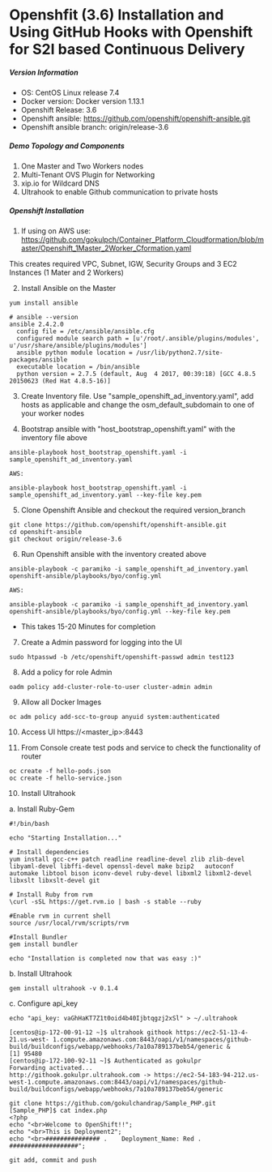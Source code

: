 # Openshfit (3.6) Installation and Using GitHub Hooks with Openshift for S2I based Continuous Delivery

##### Version Information

* OS: CentOS Linux release 7.4
* Docker version: Docker version 1.13.1
* Openshift Release: 3.6
* Openshift ansible: https://github.com/openshift/openshift-ansible.git
* Openshift ansible branch: origin/release-3.6

##### Demo Topology and Components

1. One Master and Two Workers nodes
2. Multi-Tenant OVS Plugin for Networking
3. xip.io for Wildcard DNS
4. Ultrahook to enable Github communication to private hosts

##### Openshift Installation

1. If using on AWS use: https://github.com/gokulpch/Container_Platform_Cloudformation/blob/master/Openshift_1Master_2Worker_Cformation.yaml

  This creates required VPC, Subnet, IGW, Security Groups and 3 EC2 Instances (1 Mater and 2 Workers)

2. Install Ansible on the Master 

```
yum install ansible

# ansible --version
ansible 2.4.2.0
  config file = /etc/ansible/ansible.cfg
  configured module search path = [u'/root/.ansible/plugins/modules', u'/usr/share/ansible/plugins/modules']
  ansible python module location = /usr/lib/python2.7/site-packages/ansible
  executable location = /bin/ansible
  python version = 2.7.5 (default, Aug  4 2017, 00:39:18) [GCC 4.8.5 20150623 (Red Hat 4.8.5-16)]
```

3. Create Inventory file. Use "sample_openshift_ad_inventory.yaml", add hosts as applicable and change the osm_default_subdomain to one of your worker nodes

4. Bootstrap ansible with "host_bootstrap_openshift.yaml" with the inventory file above

```
ansible-playbook host_bootstrap_openshift.yaml -i sample_openshift_ad_inventory.yaml

AWS:

ansible-playbook host_bootstrap_openshift.yaml -i sample_openshift_ad_inventory.yaml --key-file key.pem
```

5. Clone Openshift Ansible and checkout the required version_branch

```
git clone https://github.com/openshift/openshift-ansible.git
cd openshift-ansible
git checkout origin/release-3.6
```

6. Run Openshift ansible with the inventory created above

```
ansible-playbook -c paramiko -i sample_openshift_ad_inventory.yaml openshift-ansible/playbooks/byo/config.yml

AWS:

ansible-playbook -c paramiko -i sample_openshift_ad_inventory.yaml openshift-ansible/playbooks/byo/config.yml --key-file key.pem
```
* This takes 15-20 Minutes for completion

7. Create a Admin password for logging into the UI

```
sudo htpasswd -b /etc/openshift/openshift-passwd admin test123
```

8. Add a policy for role Admin

```
oadm policy add-cluster-role-to-user cluster-admin admin
```

9. Allow all Docker Images

```
oc adm policy add-scc-to-group anyuid system:authenticated
```

10. Access UI https://<master_ip>:8443




11. From Console create test pods and service to check the functionality of router

```
oc create -f hello-pods.json
oc create -f hello-service.json
```

10. Install Ultrahook

   a. Install Ruby-Gem
   
   ```
   #!/bin/bash

   echo "Starting Installation..."

   # Install dependencies
   yum install gcc-c++ patch readline readline-devel zlib zlib-devel libyaml-devel libffi-devel openssl-devel make bzip2   autoconf automake libtool bison iconv-devel ruby-devel libxml2 libxml2-devel libxslt libxslt-devel git

   # Install Ruby from rvm
   \curl -sSL https://get.rvm.io | bash -s stable --ruby

   #Enable rvm in current shell
   source /usr/local/rvm/scripts/rvm

   #Install Bundler
   gem install bundler

   echo "Installation is completed now that was easy :)"
```

  b. Install Ultrahook
  
  ```
  gem install ultrahook -v 0.1.4
  ```

  c. Configure api_key
  
  ```
  echo "api_key: vaGhHaKT7Z1t0oid4b40Ijbtqgzj2xSl" > ~/.ultrahook
  ```






  ```
  [centos@ip-172-00-91-12 ~]$ ultrahook githook https://ec2-51-13-4-21.us-west- 1.compute.amazonaws.com:8443/oapi/v1/namespaces/github-build/buildconfigs/webapp/webhooks/7a10a789137beb54/generic &
[1] 95480
[centos@ip-172-100-92-11 ~]$ Authenticated as gokulpr
Forwarding activated...
http://githook.gokulpr.ultrahook.com -> https://ec2-54-183-94-212.us-west-1.compute.amazonaws.com:8443/oapi/v1/namespaces/github-build/buildconfigs/webapp/webhooks/7a10a789137beb54/generic
```



```
git clone https://github.com/gokulchandrap/Sample_PHP.git
[Sample_PHP]$ cat index.php
<?php
echo "<br>Welcome to OpenShift!!";
echo "<br>This is Deployment2";
echo "<br>############### .    Deployment_Name: Red .  ###################";

git add, commit and push
```






 
